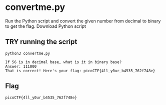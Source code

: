# convertme.py

Run the Python script and convert the given number from decimal to binary to get the flag.
Download Python script

## TRY running the script

```
python3 convertme.py

If 56 is in decimal base, what is it in binary base?
Answer: 111000
That is correct! Here's your flag: picoCTF{4ll_y0ur_b4535_762f748e}
```

## Flag

```
picoCTF{4ll_y0ur_b4535_762f748e}
```

